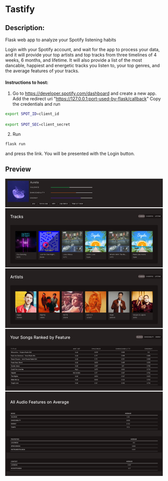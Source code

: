 # Tastify
## Description:
Flask web app to analyze your Spotify listening habits

Login with your Spotify account, and wait for the app to process your data, and it will provide your top artists and top tracks from three timelines of 4 weeks, 6 months, and lifetime. It will also provide a list of the most dancable, happiest and energetic tracks you listen to, your top genres, and the average features of your tracks.

#### Instructions to host:

1. Go to https://developer.spotify.com/dashboard and create a new app. Add the redirect uri "https://127.0.0.1:port-used-by-flask/callback" Copy the credentials and run 
```bash 
export SPOT_ID=client_id

export SPOT_SEC=client_secret
 ```

2. Run
```bash
flask run
```

and press the link. You will be presented with the Login button.

## Preview
![Profile](/images/Profile.png)
![Tracks](/images/Tracks.png)
![Artists](/images/Artists.png)
![Ranked](/images/Feature.png)
![Average](/images/FeatureTable.png)